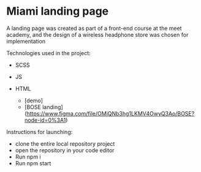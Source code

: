 # Miami landing page

A landing page was created as part of a front-end course at the meet academy, and the design of a wireless headphone store was chosen for implementation

Technologies used in the project:
- SCSS
- JS
- HTML

  - [demo]
  - [BOSE landing] (https://www.figma.com/file/OMjQNb3hg1LKMV4OwyQ3Ao/BOSE?node-id=0%3A1)

Instructions for launching:
- clone the entire local repository project
- open the repository in your code editor
- Run npm i
- Run npm start
